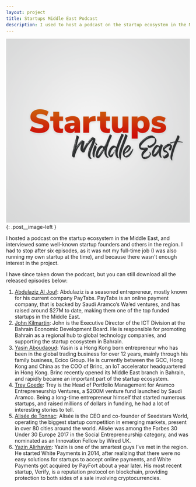 ```yaml
---
layout: project
title: Startups Middle East Podcast
description: I used to host a podcast on the startup ecosystem in the Middle East.
---
```


![Startups Middle East](/public/projects/startups-middle-east-logo.png){: .post__image-left }

I hosted a podcast on the startup ecosystem in the Middle East, and interviewed some well-known startup founders and others
in the region. I had to stop after six episodes, as it was not my full-time job (I was also running my own startup at the time), and because there wasn't enough interest in the project.

I have since taken down the podcast, but you can still download all the released episodes below:

1. [Abdulaziz Al Jouf](/public/projects/startups_middle_east/01-abdulaziz-aljouf.mp3): Abdulaziz is a seasoned entrepreneur, mostly known for his current company PayTabs. PayTabs is an online payment company, that is backed by Saudi Aramco’s Wa’ed ventures, and has raised around $27M to date, making them one of the top funded startups in the Middle East.
1. [John Kilmartin](/public/projects/startups_middle_east/02-john-kilmartin.mp3): John is the Executive Director of the ICT Division at the Bahrain Economic Development Board. He is responsible for promoting Bahrain as a regional hub to global technology companies, and supporting the startup ecosystem in Bahrain.
1. [Yasin Aboudaoud](/public/projects/startups_middle_east/03-yasin-aboudaoud.mp3): Yasin is a Hong Kong born entrepreneur who has been in the global trading business for over 12 years, mainly through his family business, Ecico Group. He is currently between the GCC, Hong Kong and China as the COO of Brinc, an IoT accelerator headquartered in Hong Kong. Brinc recently opened its Middle East branch in Bahrain, and rapidly became an important part of the startup ecosystem.
1. [Trey Goede](/public/projects/startups_middle_east/04-trey-goede.mp3): Trey is the Head of Portfolio Management for Aramco Entrepreneurship Ventures, a $200M venture fund launched by Saudi Aramco. Being a long-time entrepreneur himself that started numerous startups, and raised millions of dollars in funding, he had a lot of interesting stories to tell.
1. [Alisée de Tonnac](/public/projects/startups_middle_east/05-alisee-de-tonnac.mp3): Alisée is the CEO and co-founder of Seedstars World, operating the biggest startup competition in emerging markets, present in over 80 cities around the world. Alisée was among the Forbes 30 Under 30 Europe 2017 in the Social Entrepreneurship category, and was nominated as an Innovation Fellow by Wired UK.
1. [Yazin Alirhayim](/public/projects/startups_middle_east/06-yazin-alirhayim.mp3): Yazin is one of the smartest guys I’ve met in the region. He started White Payments in 2014, after realizing that there were no easy solutions for startups to accept online payments, and White Payments got acquired by PayFort about a year later. His most recent startup, Verify, is a reputation protocol on blockchain, providing protection to both sides of a sale involving cryptocurrencies.
